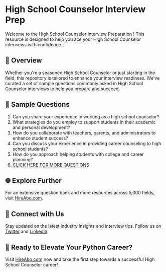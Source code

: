 # High School Counselor Interview Prep

Welcome to the High School Counselor Interview Preparation ! This resource is designed to help you ace your High School Counselor interviews with confidence.

## 🚀 Overview

Whether you're a seasoned High School Counselor or just starting in the field, this repository is tailored to enhance your interview readiness. We've curated a set of sample questions commonly asked in High School Counselor interviews to help you prepare and succeed.

## 📝 Sample Questions

1. Can you share your experience in working as a high school counselor?
2. What strategies do you employ to support students in their academic and personal development?
3. How do you collaborate with teachers, parents, and administrators to enhance student success?
4. Can you discuss your experience in providing career counseling to high school students?
5. How do you approach helping students with college and career planning?
6. [CLICK HERE FOR MORE QUESTIONS](https://hireabo.com/job/4_2_3/High%20School%20Counselor)

## 🌐 Explore Further

For an extensive question bank and more resources across 5,000 fields, visit [HireAbo.com](https://www.hireabo.com).

## 📱 Connect with Us

Stay updated on the latest industry insights and interview tips. Follow us on [Twitter](https://twitter.com/hireabo) and [LinkedIn](https://www.linkedin.com/in/hire-abo-3609972a8/).

## 🚀 Ready to Elevate Your Python Career?

Visit [HireAbo.com](https://www.hireabo.com) now and take the first step towards a successful High School Counselor career!